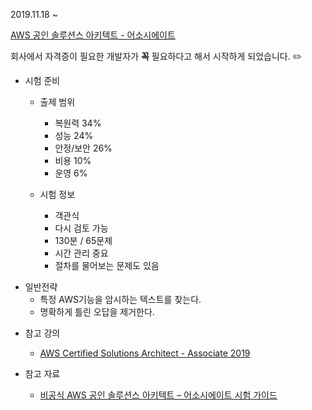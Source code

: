 2019.11.18 ~

[AWS 공인 솔루션스 아키텍트 - 어소시에이트](https://aws.amazon.com/ko/certification/certified-solutions-architect-associate/)

회사에서 자격증이 필요한 개발자가 **꼭** 필요하다고 해서 시작하게 되었습니다. :pencil2:

* 시험 준비
    - 출제 범위
        - 복원력 34%
        - 성능 24%
        - 안정/보안 26%
        - 비용 10%
        - 운영 6%
    
    - 시험 정보
        - 객관식
        - 다시 검토 가능
        - 130분 / 65문제
        - 시간 관리 중요
        - 절차를 물어보는 문제도 있음

- 일반전략
    - 특정 AWS기능을 암시하는 텍스트를 찾는다.
    - 명확하게 틀린 오답을 제거한다.
    
* 참고 강의 
    * [AWS Certified Solutions Architect - Associate 2019](https://www.udemy.com/course/aws-certified-solutions-architect-associate/)

* 참고 자료
    * [비공식 AWS 공인 솔루션스 아키텍트 – 어소시에이트 시험 가이드](https://github.com/serithemage/AWSCertifiedSolutionsArchitectUnofficialStudyGuide)
    
